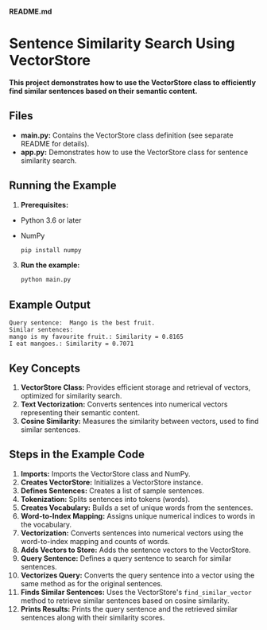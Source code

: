  **README.md**

# Sentence Similarity Search Using VectorStore

**This project demonstrates how to use the VectorStore class to efficiently find similar sentences based on their semantic content.**

## Files

- **main.py:** Contains the VectorStore class definition (see separate README for details).
- **app.py:** Demonstrates how to use the VectorStore class for sentence similarity search.

## Running the Example

1. **Prerequisites:**
- Python 3.6 or later
- NumPy

   ```bash
   pip install numpy
   ```

3. **Run the example:**

   ```bash
   python main.py
   ```

## Example Output

```
Query sentence:  Mango is the best fruit.
Similar sentences:
mango is my favourite fruit.: Similarity = 0.8165
I eat mangoes.: Similarity = 0.7071
```

## Key Concepts

1. **VectorStore Class:** Provides efficient storage and retrieval of vectors, optimized for similarity search.
2. **Text Vectorization:** Converts sentences into numerical vectors representing their semantic content.
3. **Cosine Similarity:** Measures the similarity between vectors, used to find similar sentences.

## Steps in the Example Code

1. **Imports:** Imports the VectorStore class and NumPy.
2. **Creates VectorStore:** Initializes a VectorStore instance.
3. **Defines Sentences:** Creates a list of sample sentences.
4. **Tokenization:** Splits sentences into tokens (words).
5. **Creates Vocabulary:** Builds a set of unique words from the sentences.
6. **Word-to-Index Mapping:** Assigns unique numerical indices to words in the vocabulary.
7. **Vectorization:** Converts sentences into numerical vectors using the word-to-index mapping and counts of words.
8. **Adds Vectors to Store:** Adds the sentence vectors to the VectorStore.
9. **Query Sentence:** Defines a query sentence to search for similar sentences.
10. **Vectorizes Query:** Converts the query sentence into a vector using the same method as for the original sentences.
11. **Finds Similar Sentences:** Uses the VectorStore's `find_similar_vector` method to retrieve similar sentences based on cosine similarity.
12. **Prints Results:** Prints the query sentence and the retrieved similar sentences along with their similarity scores.
